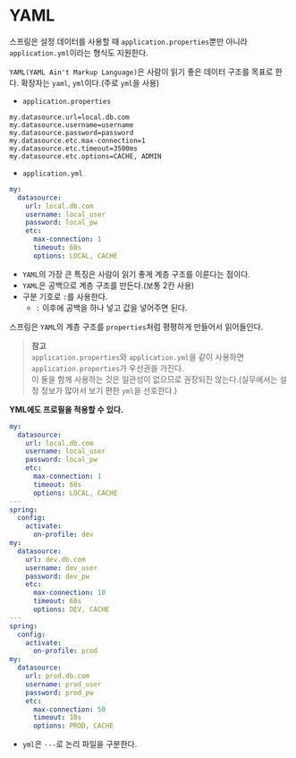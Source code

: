 # YAML

스프링은 설정 데이터를 사용할 때 `application.properties`뿐만 아니라 `application.yml`이라는 형식도 지원한다.

`YAML(YAML Ain't Markup Language)`은 사람이 읽기 좋은 데이터 구조를 목표로 한다. 확장자는 `yaml`, `yml`이다.(주로 `yml`을 사용)

- `application.properties`
```properties
my.datasource.url=local.db.com
my.datasource.username=username
my.datasource.password=password
my.datasource.etc.max-connection=1
my.datasource.etc.timeout=3500ms
my.datasource.etc.options=CACHE, ADMIN
```

- `application.yml`
```yaml
my:
  datasource:
    url: local.db.com
    username: local_user
    password: local_pw
    etc:
      max-connection: 1
      timeout: 60s
      options: LOCAL, CACHE
```
- `YAML`의 가장 큰 특징은 사람이 읽기 좋게 계층 구조를 이룬다는 점이다.
- `YAML`은 공백으로 계층 구조를 만든다.(보통 2칸 사용)
- 구분 기호로 `:`를 사용한다.
  - `:` 이후에 공백을 하나 넣고 값을 넣어주면 된다.

스프링은 `YAML`의 계층 구조를 `properties`처럼 평평하게 만들어서 읽어들인다.

> **참고**<br>
> `application.properties`와 `application.yml`을 같이 사용하면 `application.properties`가 우선권을 가진다.<br>
> 이 둘을 함께 사용하는 것은 일관성이 없으므로 권장되진 않는다.(실무에서는 설정 정보가 많아서 보기 편한 `yml`을 선호한다.)

**YML에도 프로필을 적용할 수 있다.**
```yaml
my:
  datasource:
    url: local.db.com
    username: local_user
    password: local_pw
    etc:
      max-connection: 1
      timeout: 60s
      options: LOCAL, CACHE
---
spring:
  config:
    activate:
      on-profile: dev
my:
  datasource:
    url: dev.db.com
    username: dev_user
    password: dev_pw
    etc:
      max-connection: 10
      timeout: 60s
      options: DEV, CACHE
---
spring:
  config:
    activate:
      on-profile: prod
my:
  datasource:
    url: prod.db.com
    username: prod_user
    password: prod_pw
    etc:
      max-connection: 50
      timeout: 10s
      options: PROD, CACHE
```
- `yml`은 `---`로 논리 파일을 구분한다.